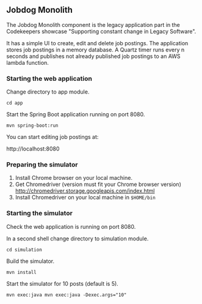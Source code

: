 ## Jobdog Monolith

The Jobdog Monolith component is the legacy application part in the Codekeepers showcase
"Supporting constant change in Legacy Software".

It has a simple UI to create, edit and delete job postings.
The application stores job postings in a memory database.
A Quartz timer runs every n seconds and publishes not already published job postings to an AWS lambda function.

### Starting the web application

Change directory to app module.

`cd app`

Start the Spring Boot application running on port 8080.

`mvn spring-boot:run`

You can start editing job postings at:

http://localhost:8080

### Preparing the simulator

1. Install Chrome browser on your local machine.
2. Get Chromedriver (version must fit your Chrome browser version) http://chromedriver.storage.googleapis.com/index.html
3. Install Chromedriver on your local machine in `$HOME/bin`

### Starting the simulator

Check the web application is running on port 8080.

In a second shell change directory to simulation module.

`cd simulation`

Build the simulator.

`mvn install`

Start the simulator for 10 posts (default is 5).

`mvn exec:java mvn exec:java -Dexec.args="10"`
